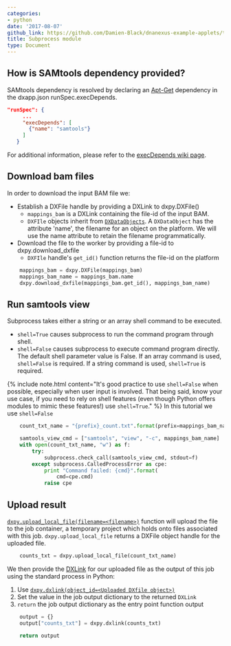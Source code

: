 ```yaml
---
categories:
- python
date: '2017-08-07'
github_link: https://github.com/Damien-Black/dnanexus-example-applets/tree/master/Tutorials/python/samtools_count_subprocess_py
title: Subprocess module
type: Document
---
```

## How is SAMtools dependency provided?
SAMtools dependency is resolved by declaring an [Apt-Get](https://help.ubuntu.com/14.04/serverguide/apt-get.html) dependency in the dxapp.json runSpec.execDepends.
```json
"runSpec": {
     ...
     "execDepends": [
       {"name": "samtools"}
     ]
   }
 ```
For additional information, please refer to the [execDepends wiki page](https://wiki.dnanexus.com/Execution-Environment-Reference#Software-Packages).

## Download bam files

In order to download the input BAM file we:
- Establish a DXFile handle by providing a DXLink to dxpy.DXFile()
  - `mappings_bam` is a DXLink containing the file-id of the input BAM.
  - `DXFIle` objects inherit from [`DXDataObjects`](http://autodoc.dnanexus.com/bindings/python/current/dxpy_bindings.html#dxpy.bindings.DXDataObject). A `DXDataObject` has the attribute 'name', the filename for an object on the platform. We will use the name attribute to retain the filename programmatically.
- Download the file to the worker by providing a file-id to dxpy.download_dxfile
  - `DXFIle` handle's `get_id()` function returns the file-id on the platform

```python
    mappings_bam = dxpy.DXFile(mappings_bam)
    mappings_bam_name = mappings_bam.name
    dxpy.download_dxfile(mappings_bam.get_id(), mappings_bam_name)
```

## Run samtools view
Subprocess takes either a string or an array shell command to be executed. 
  * `shell=True` causes subprocess to run the command program through shell.
  * `shell=False` causes subprocess to execute command program directly.
The default shell parameter value is False. If an array command is used, `shell=False` is required. If a string command
is used, `shell=True` is required.

{% include note.html content="It's good practice to use `shell=False` when possible, especially when user input is involved. That being said, know your use case, if you need to rely on shell features (even though Python offers modules to mimic these features!) use `shell=True`." %}
In this tutorial we use `shell=False`
```python
    count_txt_name = "{prefix}_count.txt".format(prefix=mappings_bam_name[:-4])

    samtools_view_cmd = ["samtools", "view", "-c", mappings_bam_name]
    with open(count_txt_name, "w") as f:
        try:
            subprocess.check_call(samtools_view_cmd, stdout=f)
        except subprocess.CalledProcessError as cpe:
            print "Command failed: {cmd}".format(
                cmd=cpe.cmd)
            raise cpe
```

## Upload result  
[`dxpy.upload_local_file(filename=<filename>)`](http://autodoc.dnanexus.com/bindings/python/current/dxpy_dxfile.html?highlight=upload_local_file#dxpy.bindings.dxfile_functions.upload_local_file) function
will upload the file to the job container, a temporary project which holds onto files
associated with this job. `dxpy.upload_local_file` returns a DXFile object handle for the
uploaded file.
```python
    counts_txt = dxpy.upload_local_file(count_txt_name)
```
We then provide the [DXLink](http://autodoc.dnanexus.com/bindings/python/current/dxpy_functions.html?highlight=dxlink#dxpy.bindings.dxdataobject_functions.dxlink) for our uploaded file as the output of this job using the standard process in Python:
1. Use [`dxpy.dxlink(object_id=<Uploaded DXfile object>)`](http://autodoc.dnanexus.com/bindings/python/current/dxpy_functions.html?highlight=dxlink#dxpy.bindings.dxdataobject_functions.dxlink)
2. Set the value in the job output dictionary to the returned `DXLink`
3. `return` the job output dictionary as the entry point function output

```python
    output = {}
    output["counts_txt"] = dxpy.dxlink(counts_txt)

    return output
```
